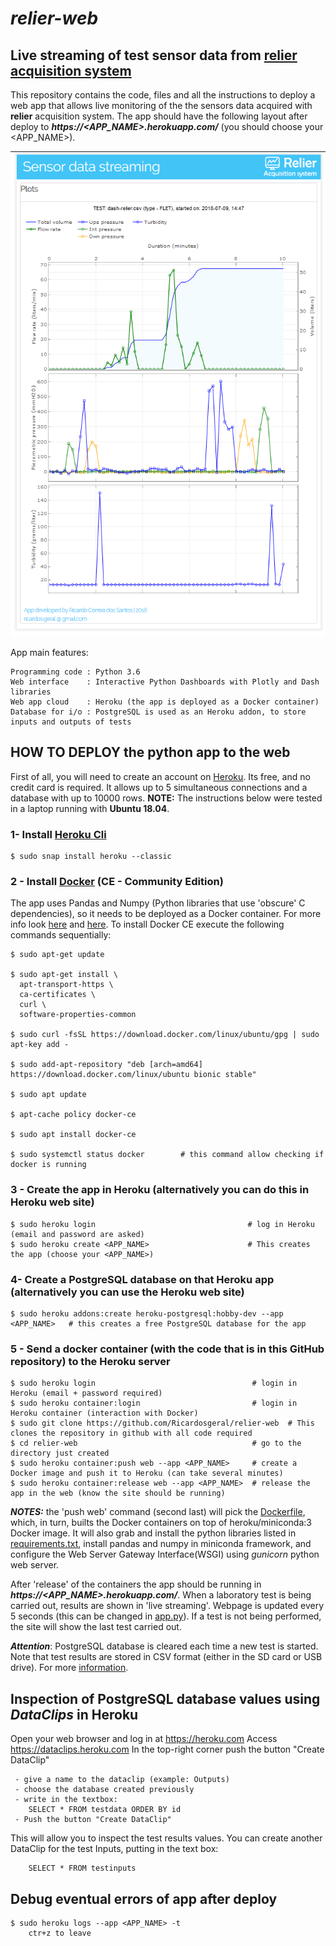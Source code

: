 # *relier-web*

## Live streaming of test sensor data from [relier acquisition system](https://github.com/Ricardosgeral/relier)

This repository contains the code, files and all the instructions to deploy a web app that allows live monitoring of the 
the  sensors data acquired with **relier** acquisition system. The app should have the following layout after deploy to
***https://<APP_NAME>.herokuapp.com/***  (you should choose your <APP_NAME>).


![relier-web](images/website.png)


App main features:

    Programming code : Python 3.6
    Web interface    : Interactive Python Dashboards with Plotly and Dash libraries
    Web app cloud    : Heroku (the app is deployed as a Docker container)
    Database for i/o : PostgreSQL is used as an Heroku addon, to store inputs and outputs of tests      
    

## HOW TO DEPLOY the python app to the web

First of all, you will need to create an account on [Heroku](https://www.heroku.com/). 
Its free, and no credit card is required. It allows up to 5 simultaneous connections and a database with up to 10000 rows.
**NOTE:** The instructions below were tested in a laptop running with **Ubuntu 18.04**.

### 1- Install [Heroku Cli](https://devcenter.heroku.com/articles/heroku-cli)
    
    $ sudo snap install heroku --classic

### 2 - Install [Docker](https://docs.docker.com/) (CE - Community Edition)

The app uses Pandas and Numpy (Python libraries that use 'obscure' C dependencies), so it needs to be deployed as a Docker container. 
For more info look [here](https://devcenter.heroku.com/articles/python-pip#scientific-python-users) and 
[here](https://devcenter.heroku.com/articles/python-c-deps).
To install Docker CE execute the following commands sequentially:
 
    $ sudo apt-get update
    
    $ sudo apt-get install \
      apt-transport-https \
      ca-certificates \
      curl \
      software-properties-common
      
    $ sudo curl -fsSL https://download.docker.com/linux/ubuntu/gpg | sudo apt-key add -
    
    $ sudo add-apt-repository "deb [arch=amd64] https://download.docker.com/linux/ubuntu bionic stable"
    
    $ sudo apt update
    
    $ apt-cache policy docker-ce
    
    $ sudo apt install docker-ce
    
    $ sudo systemctl status docker        # this command allow checking if docker is running


 
### 3 - Create the app in Heroku (alternatively you can do this in Heroku web site)

    $ sudo heroku login                                  # log in Heroku (email and password are asked)
    $ sudo heroku create <APP_NAME>                      # This creates the app (choose your <APP_NAME>)
    
### 4- Create a PostgreSQL database on that Heroku app (alternatively you can use the Heroku web site)

    $ sudo heroku addons:create heroku-postgresql:hobby-dev --app <APP_NAME>   # this creates a free PostgreSQL database for the app 

### 5 - Send a docker container (with the code that is in this GitHub repository) to the Heroku server

    $ sudo heroku login                                   # login in Heroku (email + password required)
    $ sudo heroku container:login                         # login in Heroku container (interaction with Docker)
    $ sudo git clone https://github.com/Ricardosgeral/relier-web  # This clones the repository in github with all code required
    $ cd relier-web                                       # go to the directory just created
    $ sudo heroku container:push web --app <APP_NAME>     # create a Docker image and push it to Heroku (can take several minutes)
    $ sudo heroku container:release web --app <APP_NAME>  # release the app in the web (know the site should be running)
 
 ***NOTES:*** the 'push web' command (second last) will pick the [Dockerfile](github.com/Ricardosgeral/relier-web/blob/master/Dockerfile), 
 which, in turn, builts the Docker containers on top of heroku/miniconda:3 Docker image. 
 It will also grab and install the python libraries listed in [requirements.txt](https://github.com/Ricardosgeral/relier-web/blob/master/webapp/requirements.txt), 
 install pandas and numpy in miniconda framework, and configure the Web Server Gateway Interface(WSGI) using *gunicorn* python web server.  
 
 
 After 'release' of the containers the app should be running in ***https://<APP_NAME>.herokuapp.com/***. When a laboratory test
 is being carried out, results are shown in 'live streaming'. Webpage is updated every 5 seconds 
 (this can be changed in [app.py](https://github.com/Ricardosgeral/relier-web/blob/master/webapp/app.py)).
 If a test is not being performed, the site will show the last test carried out.
 
 ***Attention***: PostgreSQL database is cleared each time a new test is started. 
 Note that test results are stored in CSV format (either in the SD card or USB drive). 
 For more [information](https://github.com/Ricardosgeral/relier#data-collection).
  
        
## Inspection of PostgreSQL database values using *DataClips* in Heroku

 Open your web browser and log in at https://heroku.com
 Access https://dataclips.heroku.com
 In the top-right corner push the button "Create DataClip"
 
     - give a name to the dataclip (example: Outputs) 
     - choose the database created previously
     - write in the textbox:
        SELECT * FROM testdata ORDER BY id
     - Push the button "Create DataClip"

   This will allow you to inspect the test results values. 
   You can create another DataClip for the test Inputs, putting in the text box:
    
        SELECT * FROM testinputs
        
            
## Debug eventual errors of app after deploy

    $ sudo heroku logs --app <APP_NAME> -t
        ctr+z to leave
